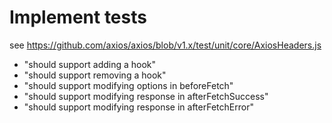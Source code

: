 # Implement tests
see https://github.com/axios/axios/blob/v1.x/test/unit/core/AxiosHeaders.js

- "should support adding a hook"
- "should support removing a hook"
- "should support modifying options in beforeFetch"
- "should support modifying response in afterFetchSuccess"
- "should support modifying response in afterFetchError"
